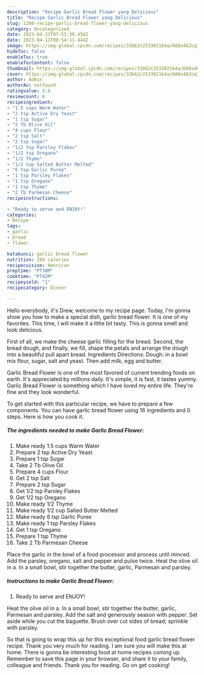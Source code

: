 ```yaml
---
description: "Recipe Garlic Bread Flower yang Delicious"
title: "Recipe Garlic Bread Flower yang Delicious"
slug: 1280-recipe-garlic-bread-flower-yang-delicious
category: Uncategorized
date: 2023-04-23T07:51:30.456Z
date: 2023-04-11T08:54:11.444Z
image: https://img-global.cpcdn.com/recipes/33b62c2533021b4a/680x482cq70/garlic-bread-flower-recipe-main-photo.jpg
hideToc: false
enableToc: true
enableTocContent: false
thumbnail: https://img-global.cpcdn.com/recipes/33b62c2533021b4a/680x482cq70/garlic-bread-flower-recipe-main-photo.jpg
cover: https://img-global.cpcdn.com/recipes/33b62c2533021b4a/680x482cq70/garlic-bread-flower-recipe-main-photo.jpg
author: Admin
authorAv: notfound
ratingvalue: 3.8
reviewcount: 6
recipeingredient:
- "1.5 cups Warm Water"
- "2 tsp Active Dry Yeast"
- "1 tsp Sugar"
- "2 Tb Olive Oil"
- "4 cups Flour"
- "2 tsp Salt"
- "2 tsp Sugar"
- "1/2 tsp Parsley Flakes"
- "1/2 tsp Oregano"
- "1/2 Thyme"
- "1/2 cup Salted Butter Melted"
- "6 tsp Garlic Puree"
- "1 tsp Parsley Flakes"
- "1 tsp Oregano"
- "1 tsp Thyme"
- "2 Tb Parmesan Cheese"
recipeinstructions:

- "Ready to serve and ENJOY!"
categories:
- Recipe
tags:
- garlic
- bread
- flower

katakunci: garlic bread flower 
nutrition: 284 calories
recipecuisine: American
preptime: "PT30M"
cooktime: "PT42M"
recipeyield: "1"
recipecategory: Dinner

---
```



Hello everybody, it's Drew, welcome to my recipe page. Today, I'm gonna show you how to make a special dish, garlic bread flower. It is one of my favorites. This time, I will make it a little bit tasty. This is gonna smell and look delicious.

First of all, we make the cheese garlic filling for the bread. Second, the bread dough, and finally, we fill, shape the petals and arrange the dough into a beautiful pull apart bread. Ingredients Directions: Dough: in a bowl mix flour, sugar, salt and yeast. Then add milk, egg and butter.

Garlic Bread Flower is one of the most favored of current trending foods on earth. It's appreciated by millions daily. It's simple, it is fast, it tastes yummy. Garlic Bread Flower is something which I have loved my entire life. They're fine and they look wonderful.


To get started with this particular recipe, we have to prepare a few components. You can have garlic bread flower using 16 ingredients and 0 steps. Here is how you cook it.

<!--inarticleads1-->

##### The ingredients needed to make Garlic Bread Flower:

1. Make ready 1.5 cups Warm Water
1. Prepare 2 tsp Active Dry Yeast
1. Prepare 1 tsp Sugar
1. Take 2 Tb Olive Oil
1. Prepare 4 cups Flour
1. Get 2 tsp Salt
1. Prepare 2 tsp Sugar
1. Get 1/2 tsp Parsley Flakes
1. Get 1/2 tsp Oregano
1. Make ready 1/2 Thyme
1. Make ready 1/2 cup Salted Butter Melted
1. Make ready 6 tsp Garlic Puree
1. Make ready 1 tsp Parsley Flakes
1. Get 1 tsp Oregano
1. Prepare 1 tsp Thyme
1. Take 2 Tb Parmesan Cheese


Place the garlic in the bowl of a food processor and process until minced. Add the parsley, oregano, salt and pepper and pulse twice. Heat the olive oil in a. In a small bowl, stir together the butter, garlic, Parmesan and parsley. 

<!--inarticleads2-->

##### Instructions to make Garlic Bread Flower:


1. Ready to serve and ENJOY!

Heat the olive oil in a. In a small bowl, stir together the butter, garlic, Parmesan and parsley. Add the salt and generously season with pepper. Set aside while you cut the baguette. Brush over cut sides of bread; sprinkle with parsley. 

So that is going to wrap this up for this exceptional food garlic bread flower recipe. Thank you very much for reading. I am sure you will make this at home. There is gonna be interesting food at home recipes coming up. Remember to save this page in your browser, and share it to your family, colleague and friends. Thank you for reading. Go on get cooking!
